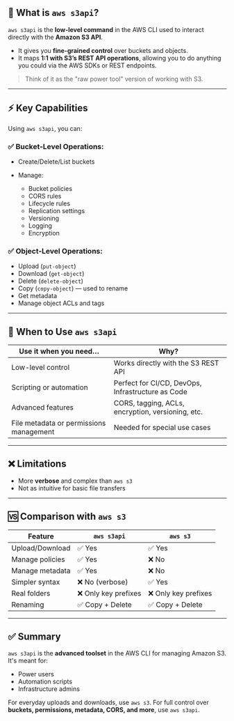 ## 🧾 What is `aws s3api`?

`aws s3api` is the **low-level command** in the AWS CLI used to interact directly with the **Amazon S3 API**.

* It gives you **fine-grained control** over buckets and objects.
* It maps **1:1 with S3’s REST API operations**, allowing you to do anything you could via the AWS SDKs or REST endpoints.

> Think of it as the "raw power tool" version of working with S3.

---

## ⚡ Key Capabilities

Using `aws s3api`, you can:

### ✅ Bucket-Level Operations:

* Create/Delete/List buckets
* Manage:

  * Bucket policies
  * CORS rules
  * Lifecycle rules
  * Replication settings
  * Versioning
  * Logging
  * Encryption

### ✅ Object-Level Operations:

* Upload (`put-object`)
* Download (`get-object`)
* Delete (`delete-object`)
* Copy (`copy-object`) — used to rename
* Get metadata
* Manage object ACLs and tags

---

## 🎯 When to Use `aws s3api`

| Use it when you need…                   | Why?                                              |
| --------------------------------------- | ------------------------------------------------- |
| Low-level control                       | Works directly with the S3 REST API               |
| Scripting or automation                 | Perfect for CI/CD, DevOps, Infrastructure as Code |
| Advanced features                       | CORS, tagging, ACLs, encryption, versioning, etc. |
| File metadata or permissions management | Needed for special use cases                      |

---

## ❌ Limitations

* More **verbose** and complex than `aws s3`
* Not as intuitive for basic file transfers

---

## 🆚 Comparison with `aws s3`

| Feature         | `aws s3api`         | `aws s3`            |
| --------------- | ------------------- | ------------------- |
| Upload/Download | ✅ Yes               | ✅ Yes               |
| Manage policies | ✅ Yes               | ❌ No                |
| Manage metadata | ✅ Yes               | ❌ No                |
| Simpler syntax  | ❌ No (verbose)      | ✅ Yes               |
| Real folders    | ❌ Only key prefixes | ❌ Only key prefixes |
| Renaming        | ✅ Copy + Delete     | ✅ Copy + Delete     |

---

## ✅ Summary

`aws s3api` is the **advanced toolset** in the AWS CLI for managing Amazon S3. It's meant for:

* Power users
* Automation scripts
* Infrastructure admins

For everyday uploads and downloads, use `aws s3`.
For full control over **buckets, permissions, metadata, CORS, and more**, use `aws s3api`.